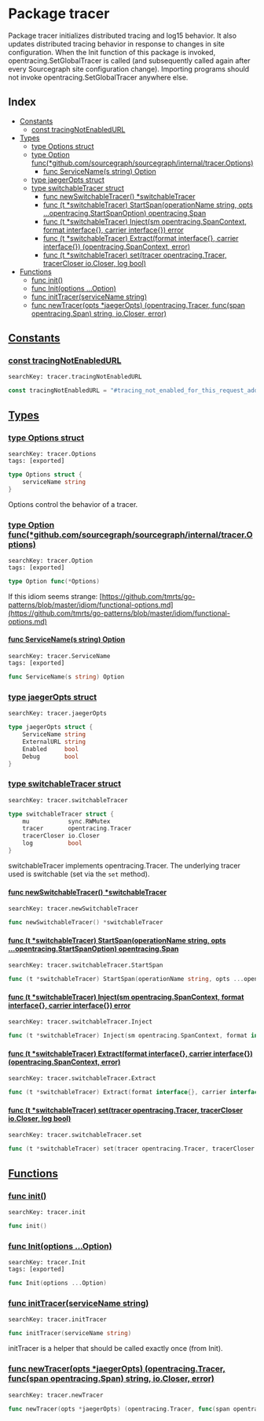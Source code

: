 # Package tracer

Package tracer initializes distributed tracing and log15 behavior. It also updates distributed tracing behavior in response to changes in site configuration. When the Init function of this package is invoked, opentracing.SetGlobalTracer is called (and subsequently called again after every Sourcegraph site configuration change). Importing programs should not invoke opentracing.SetGlobalTracer anywhere else. 

## Index

* [Constants](#const)
    * [const tracingNotEnabledURL](#tracingNotEnabledURL)
* [Types](#type)
    * [type Options struct](#Options)
    * [type Option func(*github.com/sourcegraph/sourcegraph/internal/tracer.Options)](#Option)
        * [func ServiceName(s string) Option](#ServiceName)
    * [type jaegerOpts struct](#jaegerOpts)
    * [type switchableTracer struct](#switchableTracer)
        * [func newSwitchableTracer() *switchableTracer](#newSwitchableTracer)
        * [func (t *switchableTracer) StartSpan(operationName string, opts ...opentracing.StartSpanOption) opentracing.Span](#switchableTracer.StartSpan)
        * [func (t *switchableTracer) Inject(sm opentracing.SpanContext, format interface{}, carrier interface{}) error](#switchableTracer.Inject)
        * [func (t *switchableTracer) Extract(format interface{}, carrier interface{}) (opentracing.SpanContext, error)](#switchableTracer.Extract)
        * [func (t *switchableTracer) set(tracer opentracing.Tracer, tracerCloser io.Closer, log bool)](#switchableTracer.set)
* [Functions](#func)
    * [func init()](#init)
    * [func Init(options ...Option)](#Init)
    * [func initTracer(serviceName string)](#initTracer)
    * [func newTracer(opts *jaegerOpts) (opentracing.Tracer, func(span opentracing.Span) string, io.Closer, error)](#newTracer)


## <a id="const" href="#const">Constants</a>

### <a id="tracingNotEnabledURL" href="#tracingNotEnabledURL">const tracingNotEnabledURL</a>

```
searchKey: tracer.tracingNotEnabledURL
```

```Go
const tracingNotEnabledURL = "#tracing_not_enabled_for_this_request_add_?trace=1_to_url_to_enable"
```

## <a id="type" href="#type">Types</a>

### <a id="Options" href="#Options">type Options struct</a>

```
searchKey: tracer.Options
tags: [exported]
```

```Go
type Options struct {
	serviceName string
}
```

Options control the behavior of a tracer. 

### <a id="Option" href="#Option">type Option func(*github.com/sourcegraph/sourcegraph/internal/tracer.Options)</a>

```
searchKey: tracer.Option
tags: [exported]
```

```Go
type Option func(*Options)
```

If this idiom seems strange: [https://github.com/tmrts/go-patterns/blob/master/idiom/functional-options.md](https://github.com/tmrts/go-patterns/blob/master/idiom/functional-options.md) 

#### <a id="ServiceName" href="#ServiceName">func ServiceName(s string) Option</a>

```
searchKey: tracer.ServiceName
tags: [exported]
```

```Go
func ServiceName(s string) Option
```

### <a id="jaegerOpts" href="#jaegerOpts">type jaegerOpts struct</a>

```
searchKey: tracer.jaegerOpts
```

```Go
type jaegerOpts struct {
	ServiceName string
	ExternalURL string
	Enabled     bool
	Debug       bool
}
```

### <a id="switchableTracer" href="#switchableTracer">type switchableTracer struct</a>

```
searchKey: tracer.switchableTracer
```

```Go
type switchableTracer struct {
	mu           sync.RWMutex
	tracer       opentracing.Tracer
	tracerCloser io.Closer
	log          bool
}
```

switchableTracer implements opentracing.Tracer. The underlying tracer used is switchable (set via the `set` method). 

#### <a id="newSwitchableTracer" href="#newSwitchableTracer">func newSwitchableTracer() *switchableTracer</a>

```
searchKey: tracer.newSwitchableTracer
```

```Go
func newSwitchableTracer() *switchableTracer
```

#### <a id="switchableTracer.StartSpan" href="#switchableTracer.StartSpan">func (t *switchableTracer) StartSpan(operationName string, opts ...opentracing.StartSpanOption) opentracing.Span</a>

```
searchKey: tracer.switchableTracer.StartSpan
```

```Go
func (t *switchableTracer) StartSpan(operationName string, opts ...opentracing.StartSpanOption) opentracing.Span
```

#### <a id="switchableTracer.Inject" href="#switchableTracer.Inject">func (t *switchableTracer) Inject(sm opentracing.SpanContext, format interface{}, carrier interface{}) error</a>

```
searchKey: tracer.switchableTracer.Inject
```

```Go
func (t *switchableTracer) Inject(sm opentracing.SpanContext, format interface{}, carrier interface{}) error
```

#### <a id="switchableTracer.Extract" href="#switchableTracer.Extract">func (t *switchableTracer) Extract(format interface{}, carrier interface{}) (opentracing.SpanContext, error)</a>

```
searchKey: tracer.switchableTracer.Extract
```

```Go
func (t *switchableTracer) Extract(format interface{}, carrier interface{}) (opentracing.SpanContext, error)
```

#### <a id="switchableTracer.set" href="#switchableTracer.set">func (t *switchableTracer) set(tracer opentracing.Tracer, tracerCloser io.Closer, log bool)</a>

```
searchKey: tracer.switchableTracer.set
```

```Go
func (t *switchableTracer) set(tracer opentracing.Tracer, tracerCloser io.Closer, log bool)
```

## <a id="func" href="#func">Functions</a>

### <a id="init" href="#init">func init()</a>

```
searchKey: tracer.init
```

```Go
func init()
```

### <a id="Init" href="#Init">func Init(options ...Option)</a>

```
searchKey: tracer.Init
tags: [exported]
```

```Go
func Init(options ...Option)
```

### <a id="initTracer" href="#initTracer">func initTracer(serviceName string)</a>

```
searchKey: tracer.initTracer
```

```Go
func initTracer(serviceName string)
```

initTracer is a helper that should be called exactly once (from Init). 

### <a id="newTracer" href="#newTracer">func newTracer(opts *jaegerOpts) (opentracing.Tracer, func(span opentracing.Span) string, io.Closer, error)</a>

```
searchKey: tracer.newTracer
```

```Go
func newTracer(opts *jaegerOpts) (opentracing.Tracer, func(span opentracing.Span) string, io.Closer, error)
```

